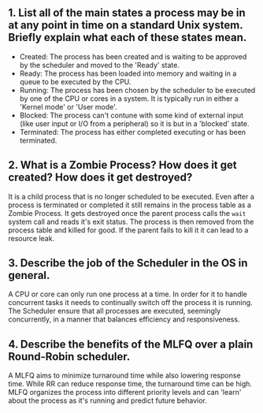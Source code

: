 ## 1. List all of the main states a process may be in at any point in time on a standard Unix system. Briefly explain what each of these states mean.
  - Created: The process has been created and is waiting to be approved by the scheduler and moved to the 'Ready' state.
  - Ready: The process has been loaded into memory and waiting in a queue to be executed by the CPU.
  - Running: The process has been chosen by the scheduler to be executed by one of the CPU or cores in a system. It is typically run in either a 'Kernel mode' or 'User mode'.
  - Blocked: The process can't contune with some kind of external input (like user input or I/O from a peripheral) so it is but in a 'blocked' state.
  - Terminated: The process has either completed executing or has been terminated.

## 2. What is a Zombie Process? How does it get created? How does it get destroyed?
  It is a child process that is no longer scheduled to be executed. Even after a process is terminated or completed it still remains in the process table as a Zombie Process. It gets destroyed once the parent process calls the `wait` system call and reads it's exit status. The process is then removed from the process table and killed for good. If the parent fails to kill it it can lead to a resource leak.

## 3. Describe the job of the Scheduler in the OS in general.
  A CPU or core can only run one process at a time. In order for it to handle concurrent tasks it needs to continually switch off the process it is running. The Scheduler ensure that all processes are executed, seemingly concurrently, in a manner that balances efficiency and responsiveness.

## 4. Describe the benefits of the MLFQ over a plain Round-Robin scheduler.
  A MLFQ aims to minimize turnaround time while also lowering response time. While RR can reduce response time, the turnaround time can be high. MLFQ organizes the process into different priority levels and can 'learn' about the process as it's running and predict future behavior.
